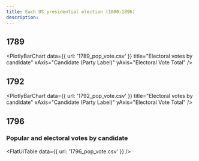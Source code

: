 ```yaml
---
title: Each US presidential election (1800-1896)
description: 
---
```


## 1789

<PlotlyBarChart
  data={{
    url: '1789_pop_vote.csv'
  }}
  title="Electoral votes by candidate"
  xAxis="Candidate (Party Label)"
  yAxis="Electoral Vote Total"
/>

## 1792

<PlotlyBarChart
  data={{
    url: '1792_pop_vote.csv'
  }}
  title="Electoral votes by candidate"
  xAxis="Candidate (Party Label)"
  yAxis="Electoral Vote Total"
/>

## 1796

### Popular and electoral votes by candidate

<FlatUiTable
  data={{
    url: '1796_pop_vote.csv'
  }}
 />
